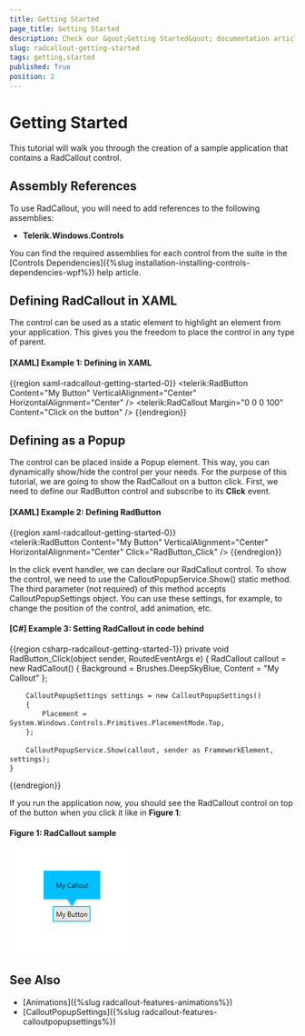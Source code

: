 ```yaml
---
title: Getting Started
page_title: Getting Started
description: Check our &quot;Getting Started&quot; documentation article for the RadCallout {{ site.framework_name }} control.
slug: radcallout-getting-started
tags: getting,started
published: True
position: 2
---
```



# Getting Started

This tutorial will walk you through the creation of a sample application that contains a RadCallout control.

## Assembly References

To use RadCallout, you will need to add references to the following assemblies:

* __Telerik.Windows.Controls__

You can find the required assemblies for each control from the suite in the [Controls Dependencies]({%slug installation-installing-controls-dependencies-wpf%}) help article.

## Defining RadCallout in XAML

The control can be used as a static element to highlight an element from your application. This gives you the freedom to place the control in any type of parent.

#### __[XAML] Example 1: Defining in XAML__
{{region xaml-radcallout-getting-started-0}}
    <Grid>
		<telerik:RadButton Content="My Button" VerticalAlignment="Center" HorizontalAlignment="Center" />
		<telerik:RadCallout Margin="0 0 0 100" Content="Click on the button" />
	</Grid>
{{endregion}}

## Defining as a Popup

The control can be placed inside a Popup element. This way, you can dynamically show/hide the control per your needs. For the purpose of this tutorial, we are going to show the RadCallout on a button click. First, we need to define our RadButton control and subscribe to its __Click__ event.

#### __[XAML] Example 2: Defining RadButton__
{{region xaml-radcallout-getting-started-0}}
    <Grid>        
		<telerik:RadButton Content="My Button" VerticalAlignment="Center" HorizontalAlignment="Center" Click="RadButton_Click" />
	</Grid>
{{endregion}}

In the click event handler, we can declare our RadCallout control. To show the control, we need to use the CalloutPopupService.Show() static method. The third parameter (not required) of this method accepts CalloutPopupSettings object. You can use these settings, for example, to change the position of the control, add animation, etc.

#### __[C#] Example 3: Setting RadCallout in code behind__
{{region csharp-radcallout-getting-started-1}}
    private void RadButton_Click(object sender, RoutedEventArgs e)
	{
		RadCallout callout = new RadCallout() { Background = Brushes.DeepSkyBlue, Content = "My Callout" };

		CalloutPopupSettings settings = new CalloutPopupSettings()
		{
			Placement = System.Windows.Controls.Primitives.PlacementMode.Top,
		};

		CalloutPopupService.Show(callout, sender as FrameworkElement, settings);
	}
{{endregion}}

If you run the application now, you should see the RadCallout control on top of the button when you click it like in __Figure 1__:

#### Figure 1: RadCallout sample
![Telerik Callout Getting-Started 0](images/callout_getting_started_1.png)

## See Also

* [Animations]({%slug radcallout-features-animations%})
* [CalloutPopupSettings]({%slug radcallout-features-calloutpopupsettings%})
